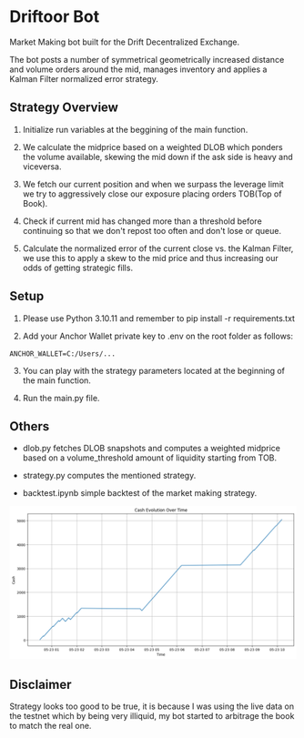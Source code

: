 # Driftoor Bot

Market Making bot built for the Drift Decentralized Exchange. 

The bot posts a number of symmetrical geometrically increased distance and volume orders around the mid, manages inventory and applies a Kalman Filter normalized error strategy.

## Strategy Overview

1. Initialize run variables at the beggining of the main function.

2. We calculate the midprice based on a weighted DLOB which ponders the volume available, skewing the mid down if the ask side is heavy and viceversa. 

3. We fetch our current position and when we surpass the leverage limit we try to aggressively close our exposure placing orders TOB(Top of Book).

4. Check if current mid has changed more than a threshold before continuing so that we don't repost too often and don't lose or queue.

5. Calculate the normalized error of the current close vs. the Kalman Filter, we use this to apply a skew to the mid price and thus increasing our odds of getting strategic fills.

## Setup

1. Please use Python 3.10.11 and remember to pip install -r requirements.txt

2. Add your Anchor Wallet private key to .env on the root folder as follows: 
```
ANCHOR_WALLET=C:/Users/...
```

3. You can play with the strategy parameters located at the beginning of the main function.

4. Run the main.py file.

## Others

* dlob.py fetches DLOB snapshots and computes a weighted midprice based on a volume_threshold amount of liquidity starting from TOB. 

* strategy.py computes the mentioned strategy.

* backtest.ipynb simple backtest of the market making strategy.

![](./backtest_cash_evolution.png)

## Disclaimer

Strategy looks too good to be true, it is because I was using the live data on the testnet which by being very illiquid, my bot started to arbitrage the book to match the real one.
